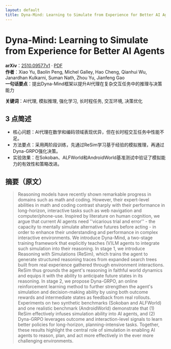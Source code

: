 ```yaml
---
layout: default
title: Dyna-Mind: Learning to Simulate from Experience for Better AI Agents
---
```


# Dyna-Mind: Learning to Simulate from Experience for Better AI Agents
**arXiv**：[2510.09577v1](https://arxiv.org/abs/2510.09577) · [PDF](https://arxiv.org/pdf/2510.09577.pdf)  
**作者**：Xiao Yu, Baolin Peng, Michel Galley, Hao Cheng, Qianhui Wu, Janardhan Kulkarni, Suman Nath, Zhou Yu, Jianfeng Gao  
**一句话要点**：提出Dyna-Mind框架以提升AI代理在复杂交互任务中的推理与决策能力

**关键词**：AI代理, 模拟推理, 强化学习, 长时程任务, 交互环境, 决策优化

## 3 点简述
- 核心问题：AI代理在数学和编码领域表现优异，但在长时程交互任务中性能不足。
- 方法要点：采用两阶段训练，先通过ReSim学习基于经验的模拟推理，再通过Dyna-GRPO强化决策。
- 实验效果：在Sokoban、ALFWorld和AndroidWorld基准测试中验证了模拟能力的有效性和策略改进。

## 摘要（原文）

> Reasoning models have recently shown remarkable progress in domains such as
> math and coding. However, their expert-level abilities in math and coding
> contrast sharply with their performance in long-horizon, interactive tasks such
> as web navigation and computer/phone-use. Inspired by literature on human
> cognition, we argue that current AI agents need ''vicarious trial and error'' -
> the capacity to mentally simulate alternative futures before acting - in order
> to enhance their understanding and performance in complex interactive
> environments. We introduce Dyna-Mind, a two-stage training framework that
> explicitly teaches (V)LM agents to integrate such simulation into their
> reasoning. In stage 1, we introduce Reasoning with Simulations (ReSim), which
> trains the agent to generate structured reasoning traces from expanded search
> trees built from real experience gathered through environment interactions.
> ReSim thus grounds the agent's reasoning in faithful world dynamics and equips
> it with the ability to anticipate future states in its reasoning. In stage 2,
> we propose Dyna-GRPO, an online reinforcement learning method to further
> strengthen the agent's simulation and decision-making ability by using both
> outcome rewards and intermediate states as feedback from real rollouts.
> Experiments on two synthetic benchmarks (Sokoban and ALFWorld) and one
> realistic benchmark (AndroidWorld) demonstrate that (1) ReSim effectively
> infuses simulation ability into AI agents, and (2) Dyna-GRPO leverages outcome
> and interaction-level signals to learn better policies for long-horizon,
> planning-intensive tasks. Together, these results highlight the central role of
> simulation in enabling AI agents to reason, plan, and act more effectively in
> the ever more challenging environments.

